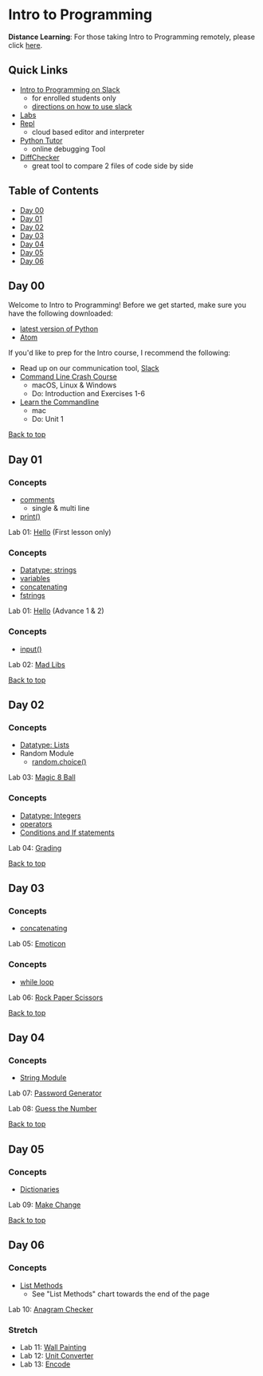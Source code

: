# Intro to Programming

**Distance Learning**: For those taking Intro to Programming remotely, please click [here](distance.md).

## <a id="top"></a>Quick Links
- [Intro to Programming on Slack](https://app.slack.com/client/TH5A28SJ0/CH6DE8QK1)
  - for enrolled students only
  - [directions on how to use slack](https://github.com/PdxCodeGuild/IntroToProgramming/blob/master/slack.md)
- [Labs](https://github.com/PdxCodeGuild/IntroToProgramming/tree/master/labs)
- [Repl](https://repl.it)
  - cloud based editor and interpreter
- [Python Tutor](http://pythontutor.com/visualize.html#mode=edit)
  - online debugging Tool
- [DiffChecker](https://www.diffchecker.com/)
  - great tool to compare 2 files of code side by side

## Table of Contents
- [Day 00](#day-00)
- [Day 01](#day-01)
- [Day 02](#day-02)
- [Day 03](#day-03)
- [Day 04](#day-04)
- [Day 05](#day-05)
- [Day 06](#day-06)

## <a id="day-00"></a>Day 00
Welcome to Intro to Programming! Before we get started, make sure you have the following downloaded:
-  [latest version of Python](https://www.python.org/downloads/)
- [Atom](https://atom.io/)

If you'd like to prep for the Intro course, I recommend the following:
- Read up on our communication tool, [Slack](https://github.com/PdxCodeGuild/IntroToProgramming/blob/master/slack.md)
- [Command Line Crash Course](https://learnrubythehardway.org/book/appendixa.html)
  - macOS, Linux & Windows
  - Do: Introduction and Exercises 1-6
- [Learn the Commandline](https://www.codecademy.com/articles/command-line-commands)
  - mac
  - Do: Unit 1

[Back to top](#top)

## <a id="day-01"></a>Day 01

### Concepts
- [comments](https://www.w3schools.com/python/python_comments.asp)
  - single & multi line
- [print()](https://www.w3schools.com/python/python_strings.asp)

Lab 01: [Hello](https://github.com/PdxCodeGuild/IntroToProgramming/blob/master/labs/lab01-hello.md) (First lesson only)

### Concepts

- [Datatype: strings](https://www.py4e.com/html3/06-strings)
- [variables](https://www.w3schools.com/python/python_variables.asp)
- [concatenating](https://realpython.com/python-string-split-concatenate-join/#concatenating-and-joining-strings)
- [fstrings](https://realpython.com/python-f-strings/#simple-syntax)

Lab 01: [Hello](https://github.com/PdxCodeGuild/IntroToProgramming/blob/master/labs/lab01-hello.md) (Advance 1 & 2)

### Concepts
- [input()](https://www.w3schools.com/python/ref_func_input.asp)

Lab 02: [Mad Libs](https://github.com/PdxCodeGuild/IntroToProgramming/blob/master/labs/lab02-madlib.md)

[Back to top](#top)

## <a id="day-02"></a>Day 02

### Concepts
- [Datatype: Lists](https://www.tutorialspoint.com/python3/python_lists.htm)
- Random Module
  - [random.choice()](https://www.w3schools.com/python/ref_random_choice.asp)

Lab 03: [Magic 8 Ball](https://github.com/PdxCodeGuild/IntroToProgramming/blob/master/labs/lab03-magic_8_ball.md)

### Concepts
- [Datatype: Integers](https://www.w3schools.com/python/python_numbers.asp)
- [operators](https://www.w3schools.com/python/python_operators.asp)
- [Conditions and If statements](https://www.w3schools.com/python/python_conditions.asp)

Lab 04: [Grading](https://github.com/PdxCodeGuild/IntroToProgramming/blob/master/labs/lab04-grading.md)

[Back to top](#top)

## <a id="day-03"></a>Day 03

### Concepts
- [concatenating](https://www.pythonforbeginners.com/concatenation/string-concatenation-and-formatting-in-python)

Lab 05: [Emoticon](https://github.com/PdxCodeGuild/IntroToProgramming/blob/master/labs/lab05-emoticon.md)

### Concepts
- [while loop](https://www.w3schools.com/python/python_while_loops.asp)

Lab 06: [Rock Paper Scissors](https://github.com/PdxCodeGuild/IntroToProgramming/blob/master/labs/lab06-rock_paper_scissors.md)

[Back to top](#top)

## <a id="day-04"></a>Day 04
### Concepts
- [String Module](https://docs.python.org/2/library/string.html#module-string)

Lab 07: [Password Generator](https://github.com/PdxCodeGuild/IntroToProgramming/blob/master/labs/lab07-password_generator.md)

Lab 08: [Guess the Number](https://github.com/PdxCodeGuild/IntroToProgramming/blob/master/labs/lab08-guess_the_number.md)

[Back to top](#top)

## <a id="day-05"></a>Day 05
### Concepts
- [Dictionaries](https://www.w3schools.com/python/python_dictionaries.asp)

Lab 09: [Make Change](https://github.com/PdxCodeGuild/IntroToProgramming/blob/master/labs/lab09-make_change.md)

[Back to top](#top)

## <a id="day-06"></a>Day 06
### Concepts
- [List Methods](https://www.w3schools.com/python/python_lists.asp)
  - See "List Methods" chart towards the end of the page

Lab 10: [Anagram Checker](https://github.com/PdxCodeGuild/IntroToProgramming/blob/master/labs/lab10-anagram_checker.md)

### Stretch
- Lab 11: [Wall Painting](https://github.com/PdxCodeGuild/IntroToProgramming/blob/master/labs/lab11-wall_painting.md)
- Lab 12: [Unit Converter](https://github.com/PdxCodeGuild/IntroToProgramming/blob/master/labs/lab12-unit_converter.md)
- Lab 13: [Encode](https://github.com/PdxCodeGuild/IntroToProgramming/blob/master/labs/lab13-rot13.md)

